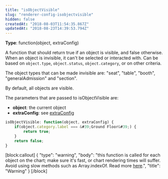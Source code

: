 ```yaml
---
title: "isObjectVisible"
slug: "renderer-config-isobjectvisible"
hidden: false
createdAt: "2018-08-03T11:54:35.867Z"
updatedAt: "2018-08-23T14:39:53.794Z"
---
```

**Type**: function(object, extraConfig)

A function that should return true if an object is visible, and false otherwise. When an object is invisible, it can&#39;t be selected or interacted with. Can be based on `object.type`, `object.status`, `object.category`, or on other criteria.

The object types that can be made invisible are: &quot;seat&quot;, &quot;table&quot;, &quot;booth&quot;, &quot;generalAdmission&quot; and &quot;section&quot;. 

By default, all objects are visible.

The parameters that are passed to isObjectVisible are:

* **object**: the current object
* **extraConfig**: see [extraConfig](doc:renderer-config-extraconfig) 

```javascript
isObjectVisible: function(object, extraConfig) {
    if(object.category.label === &#39;Ground Floor&#39;) {
        return true;
    }
    return false;
}
```
[block:callout]
{
  &quot;type&quot;: &quot;warning&quot;,
  &quot;body&quot;: &quot;this function is called for each object on the chart; make sure it&#39;s fast, or chart rendering times will suffer. Avoid using slow methods such as Array.indexOf. Read more [here](http://support.seats.io/integrating-seats-io/performance-tips-for-renderer-callbacks).&quot;,
  &quot;title&quot;: &quot;Warning&quot;
}
[/block]
